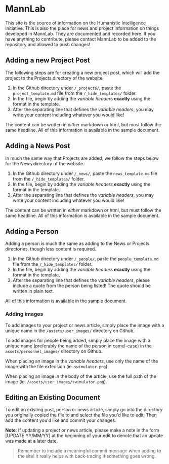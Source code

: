 # MannLab

This site is the source of information on the Humanistic Intelligence Initiative. This is also the place for news and project information on things developed in MannLab. They are documented and recorded here. If you have anything to contribute, please contact MannLab to be added to the repository and allowed to push changes!

## Adding a new Project Post

The following steps are for creating a new project post, which will add the project to the Projects directory of the website

1. In the Github directory under `/_projects/`, paste the `project_template.md` file from the `/_hide_templates/` folder.
2. In the file, begin by adding the *variable headers* **exactly** using the format in the template.
3. After the separating line that defines the *variable headers*, you may write your content including whatever you would like!

The content can be written in *either* markdown or html, but must follow the same headline.
All of this information is available in the sample document.

## Adding a News Post

In much the same way that Projects are added, we follow the steps below for the News directory of the website.

1. In the Github directory under `/_news/`, paste the `news_template.md` file from the `/_hide_templates/` folder.
2. In the file, begin by adding the *variable headers* **exactly** using the format in the template.
3. After the separating line that defines the *variable headers*, you may write your content including whatever you would like!

The content can be written in *either* markdown or html, but must follow the same headline.
All of this information is available in the sample document.

## Adding a Person

Adding a person is much the same as adding to the News or Projects directories, though less content is required.

1. In the Github directory under `/_people/`, paste the `people_template.md` file from the `/_hide_templates/` folder.
2. In the file, begin by adding the *variable headers* **exactly** using the format in the template.
3. After the separating line that defines the *variable headers*, please include a quote from the person being listed! The quote should be written in plain text.

All of this information is available in the sample document.

### Adding images

To add images to your project or news article, simply place the image with a unique name in the `/assets/user_images/` directory on Github.

To add images for people being added, simply place the image with a unique name (preferably the name of the person in camel-case) in the `assets/personnel_images/` directory on Github.

When placing an image in the *variable headers*, use only the name of the image with the file extension (ie. `swimulator.png`).

When placing an image in the body of the article, use the full path of the image (ie. `/assets/user_images/swimulator.png`).

## Editing an Existing Document

To edit an existing post, person or news article, simply go into the directory you originally copied the file to and select the file you'd like to edit. Then add the content you'd like and commit your changes.

**Note**: If updating a project or news article, please make a note in the form \[UPDATE YY/MM/YY] at the beginning of your edit to denote that an update was made at a later date.

> Remember to include a meaningful commit message when adding to the site! It really helps with back-tracing if something goes wrong.